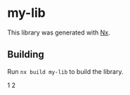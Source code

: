 # my-lib

This library was generated with [Nx](https://nx.dev).

## Building

Run `nx build my-lib` to build the library.

1
2
